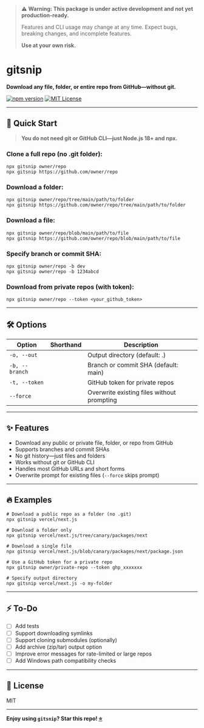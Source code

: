 > ⚠️ **Warning: This package is under active development and not yet production-ready.**
>
> Features and CLI usage may change at any time. Expect bugs, breaking changes, and incomplete features.
>
> **Use at your own risk.**

# gitsnip

**Download any file, folder, or entire repo from GitHub—without git.**

[![npm version](https://img.shields.io/npm/v/gitsnip?color=green)](https://www.npmjs.com/package/gitsnip)
[![MIT License](https://img.shields.io/github/license/vo1x/gitsnip)](LICENSE)

---

## 🚀 Quick Start

> **You do not need git or GitHub CLI—just Node.js 18+ and npx.**

### Clone a full repo (no .git folder):

    npx gitsnip owner/repo
    npx gitsnip https://github.com/owner/repo

### Download a folder:

    npx gitsnip owner/repo/tree/main/path/to/folder
    npx gitsnip https://github.com/owner/repo/tree/main/path/to/folder

### Download a file:

    npx gitsnip owner/repo/blob/main/path/to/file
    npx gitsnip https://github.com/owner/repo/blob/main/path/to/file

### Specify branch or commit SHA:

    npx gitsnip owner/repo -b dev
    npx gitsnip owner/repo -b 1234abcd

### Download from private repos (with token):

    npx gitsnip owner/repo --token <your_github_token>

---

## 🛠️ Options

| Option             | Shorthand   | Description                               |
|--------------------|-------------|-------------------------------------------|
| `-o, --out`        |             | Output directory (default: .)             |
| `-b, --branch`     |             | Branch or commit SHA (default: main)      |
| `-t, --token`      |             | GitHub token for private repos            |
| `--force`          |             | Overwrite existing files without prompting|

---

## ✨ Features

- Download any public or private file, folder, or repo from GitHub
- Supports branches and commit SHAs
- No git history—just files and folders
- Works without git or GitHub CLI
- Handles most GitHub URLs and short forms
- Overwrite prompt for existing files (`--force` skips prompt)

---

## 🔥 Examples

    # Download a public repo as a folder (no .git)
    npx gitsnip vercel/next.js

    # Download a folder only
    npx gitsnip vercel/next.js/tree/canary/packages/next

    # Download a single file
    npx gitsnip vercel/next.js/blob/canary/packages/next/package.json

    # Use a GitHub token for a private repo
    npx gitsnip owner/private-repo --token ghp_xxxxxxx

    # Specify output directory
    npx gitsnip vercel/next.js -o my-folder

---

## ⚡️ To-Do

- [ ] Add tests
- [ ] Support downloading symlinks
- [ ] Support cloning submodules (optionally)
- [ ] Add archive (zip/tar) output option
- [ ] Improve error messages for rate-limited or large repos
- [ ] Add Windows path compatibility checks

---

## 📄 License

MIT

---

**Enjoy using `gitsnip`? Star this repo! [⭐](https://github.com/vo1x/gitsnip)**

